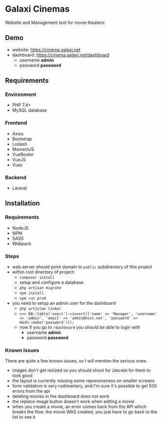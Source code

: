 # Galaxi Cinemas
Website and Management tool for movie theaters.

## Demo
- website: https://cinema.galaxi.net
- dashboard: https://cinema.galaxi.net/dashboard
	- username **admin**
	- password **password**
## Requirements

### Environment
- PHP 7.4+
- MySQL database

### Frontend
- Axios
- Bootstrap
- Lodash
- MomentJS
- VueRouter
- VueJS
- Vuex

### Backend
- Laravel

## Installation

### Requirements
- NodeJS
- NPM
- SASS
- Webpack

### Steps
- web server should point domain to `public` subdirectory of this project
- within root directory of project:
	- `composer install`
	- setup and configure a database
	- `php artisan migrate`
	- `npm install`
	- `npm run prod`
- you need to setup an admin user for the dashboard
	- `php artistan tinker`
	- `>>> DB::table('users')->insert(['name' => 'Manager', 'username' => 'admin', 'email' => 'admin@host.net', 'password' => Hash::make('password')]);`
	- now if you go to `/dashboard` you should be able to login with
		- username **admin**
		- password **password**

### Known Issues
There are quite a few known issues, so I will mention the serious ones.
- images don't get resized so you should shoot for `280x400` for them to look good
- the layout is currently missing some reponsiveness on smaller screens
- form validation is very rudimentary, and I'm sure it's possible to get 500 errors from the api
- deleting movies in the dashboard does not work
- the replace image button doesn't work when editing a movie
- when you create a movie, an error comes back from the API which breaks the flow. the movie WAS created, you just have to go back to the list to see it

